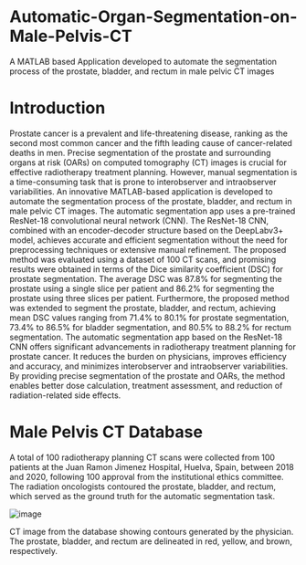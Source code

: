 # Automatic-Organ-Segmentation-on-Male-Pelvis-CT
A MATLAB based Application developed to automate the segmentation
process of the prostate, bladder, and rectum in male pelvic CT images
# Introduction
Prostate cancer is a prevalent and life-threatening disease, ranking as the second most common cancer and the fifth leading cause of cancer-related deaths
in men. Precise segmentation of the prostate and surrounding organs at risk (OARs) on computed tomography (CT) images is crucial for effective radiotherapy treatment planning. However, manual segmentation is a time-consuming
task that is prone to interobserver and intraobserver variabilities. An innovative MATLAB-based application is developed to automate the
segmentation process of the prostate, bladder, and rectum in male pelvic CT images. The automatic segmentation app uses a pre-trained ResNet-18 convolutional
neural network (CNN). The ResNet-18 CNN, combined with an encoder-decoder structure based on the DeepLabv3+ model, achieves accurate and efficient segmentation without the need for preprocessing techniques or extensive manual refinement.
The proposed method was evaluated using a dataset of 100 CT scans, and promising results were obtained in terms of the Dice similarity coefficient
(DSC) for prostate segmentation. The average DSC was 87.8% for segmenting the prostate using a single slice per patient and 86.2% for segmenting the
prostate using three slices per patient. Furthermore, the proposed method was extended to segment the prostate, bladder, and rectum, achieving mean DSC values ranging from 71.4% to 80.1% for prostate segmentation, 73.4% to 86.5%
for bladder segmentation, and 80.5% to 88.2% for rectum segmentation. The automatic segmentation app based on the ResNet-18 CNN offers significant advancements in radiotherapy treatment planning for prostate cancer. It reduces the burden on physicians, improves efficiency and accuracy, and
minimizes interobserver and intraobserver variabilities. By providing precise segmentation of the prostate and OARs, the method enables better dose calculation, treatment assessment, and reduction of radiation-related side effects.
# Male Pelvis CT Database
A total of 100 radiotherapy planning CT scans were collected from 100 patients at the Juan Ramon Jimenez Hospital, Huelva, Spain, between 2018 and 2020, following
100 approval from the institutional ethics committee. The radiation oncologists contoured the prostate, bladder, and rectum, which served
as the ground truth for the automatic segmentation task.

![image](https://github.com/SilviaGutierrez/Automatic-Organ-Segmentation-on-Male-Pelvis-CT/assets/108027382/03a0ce0e-5c8c-4722-8873-6e26d87a9eb2)

CT image from the database showing contours generated by the physician. The prostate, bladder, and rectum are delineated in red, yellow, and brown, respectively.






